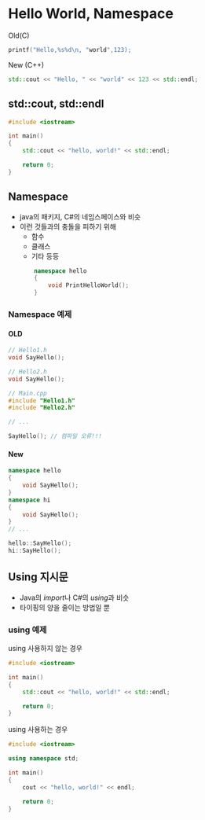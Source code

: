 # Hello World, Namespace

Old(C)
```c
printf("Hello,%s%d\n, "world",123);
```
New (C++)
```c++
std::cout << "Hello, " << "world" << 123 << std::endl;
```
## std::cout, std::endl
```c++
#include <iostream>

int main()
{
    std::cout << "hello, world!" << std::endl;

    return 0;
}
```
## Namespace
- java의 패키지, C#의 네임스페이스와 비슷
- 이런 것들과의 충돌을 피하기 위해
    - 함수
    - 클래스
    - 기타 등등
    ```c++
        namespace hello
        {
            void PrintHelloWorld();
        }
    ```
### Namespace 예제

#### OLD
```c
// Hello1.h
void SayHello();

// Hello2.h
void SayHello();

// Main.cpp
#include "Hello1.h"
#include "Hello2.h"

// ...

SayHello(); // 컴파일 오류!!!

```
#### New
```c++
namespace hello
{
    void SayHello();
}
namespace hi
{
    void SayHello();
}
// ...

hello::SayHello();
hi::SayHello();

```
## Using 지시문
- Java의 *import*나 C#의 *using*과 비슷
- 타이핑의 양을 줄이는 방법일 뿐

### using 예제
using 사용하지 않는 경우
```c++
#include <iostream>

int main()
{
    std::cout << "hello, world!" << std::endl;

    return 0; 
}
```
using 사용하는 경우
```c++
#include <iostream>

using namespace std;

int main()
{
    cout << "hello, world!" << endl;

    return 0; 
}
```